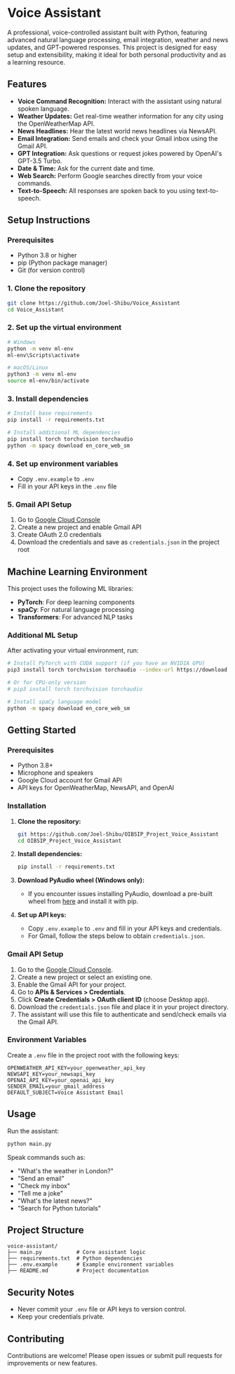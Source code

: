 # Voice Assistant

A professional, voice-controlled assistant built with Python, featuring advanced natural language processing, email integration, weather and news updates, and GPT-powered responses. This project is designed for easy setup and extensibility, making it ideal for both personal productivity and as a learning resource.

## Features

- **Voice Command Recognition:** Interact with the assistant using natural spoken language.
- **Weather Updates:** Get real-time weather information for any city using the OpenWeatherMap API.
- **News Headlines:** Hear the latest world news headlines via NewsAPI.
- **Email Integration:** Send emails and check your Gmail inbox using the Gmail API.
- **GPT Integration:** Ask questions or request jokes powered by OpenAI's GPT-3.5 Turbo.
- **Date & Time:** Ask for the current date and time.
- **Web Search:** Perform Google searches directly from your voice commands.
- **Text-to-Speech:** All responses are spoken back to you using text-to-speech.


## Setup Instructions

### Prerequisites
- Python 3.8 or higher
- pip (Python package manager)
- Git (for version control)

### 1. Clone the repository
```bash
git clone https://github.com/Joel-Shibu/Voice_Assistant
cd Voice_Assistant
```

### 2. Set up the virtual environment
```bash
# Windows
python -m venv ml-env
ml-env\Scripts\activate

# macOS/Linux
python3 -m venv ml-env
source ml-env/bin/activate
```

### 3. Install dependencies
```bash
# Install base requirements
pip install -r requirements.txt

# Install additional ML dependencies
pip install torch torchvision torchaudio
python -m spacy download en_core_web_sm
```

### 4. Set up environment variables
- Copy `.env.example` to `.env`
- Fill in your API keys in the `.env` file

### 5. Gmail API Setup
1. Go to [Google Cloud Console](https://console.cloud.google.com/)
2. Create a new project and enable Gmail API
3. Create OAuth 2.0 credentials
4. Download the credentials and save as `credentials.json` in the project root

## Machine Learning Environment

This project uses the following ML libraries:
- **PyTorch**: For deep learning components
- **spaCy**: For natural language processing
- **Transformers**: For advanced NLP tasks

### Additional ML Setup
After activating your virtual environment, run:
```bash
# Install PyTorch with CUDA support (if you have an NVIDIA GPU)
pip3 install torch torchvision torchaudio --index-url https://download.pytorch.org/whl/cu118

# Or for CPU-only version
# pip3 install torch torchvision torchaudio

# Install spaCy language model
python -m spacy download en_core_web_sm
```

## Getting Started

### Prerequisites
- Python 3.8+
- Microphone and speakers
- Google Cloud account for Gmail API
- API keys for OpenWeatherMap, NewsAPI, and OpenAI

### Installation

1. **Clone the repository:**
   ```bash
   git https://github.com/Joel-Shibu/OIBSIP_Project_Voice_Assistant
   cd OIBSIP_Project_Voice_Assistant
   ```
2. **Install dependencies:**
   ```bash
   pip install -r requirements.txt
   ```
3. **Download PyAudio wheel (Windows only):**
   - If you encounter issues installing PyAudio, download a pre-built wheel from [here](https://www.lfd.uci.edu/~gohlke/pythonlibs/#pyaudio) and install it with pip.

4. **Set up API keys:**
   - Copy `.env.example` to `.env` and fill in your API keys and credentials.
   - For Gmail, follow the steps below to obtain `credentials.json`.

### Gmail API Setup

1. Go to the [Google Cloud Console](https://console.cloud.google.com/).
2. Create a new project or select an existing one.
3. Enable the Gmail API for your project.
4. Go to **APIs & Services > Credentials**.
5. Click **Create Credentials > OAuth client ID** (choose Desktop app).
6. Download the `credentials.json` file and place it in your project directory.
7. The assistant will use this file to authenticate and send/check emails via the Gmail API.

### Environment Variables

Create a `.env` file in the project root with the following keys:

```
OPENWEATHER_API_KEY=your_openweather_api_key
NEWSAPI_KEY=your_newsapi_key
OPENAI_API_KEY=your_openai_api_key
SENDER_EMAIL=your_gmail_address
DEFAULT_SUBJECT=Voice Assistant Email
```

## Usage

Run the assistant:
```bash
python main.py
```

Speak commands such as:
- "What's the weather in London?"
- "Send an email"
- "Check my inbox"
- "Tell me a joke"
- "What's the latest news?"
- "Search for Python tutorials"

## Project Structure

```
voice-assistant/
├── main.py           # Core assistant logic
├── requirements.txt  # Python dependencies
├── .env.example      # Example environment variables
├── README.md         # Project documentation
```

## Security Notes
- Never commit your `.env` file or API keys to version control.
- Keep your credentials private.

## Contributing

Contributions are welcome! Please open issues or submit pull requests for improvements or new features.


